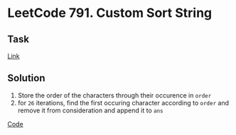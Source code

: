 # LeetCode 791. Custom Sort String

## Task

[Link](https://leetcode.com/problems/custom-sort-string/description)

## Solution

1. Store the order of the characters through their occurence in `order`
2. for `26` iterations, find the first occuring character according to `order` and remove it from consideration and append it to `ans`

[Code](https://leetcode.com/problems/custom-sort-string/submissions/1200856518)